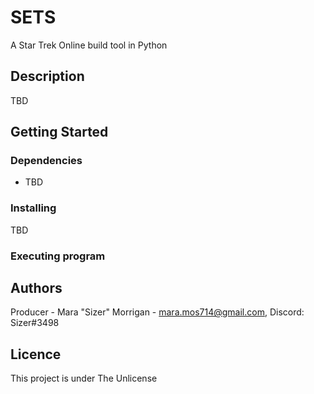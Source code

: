 # SETS
A Star Trek Online build tool in Python

## Description

TBD

## Getting Started

### Dependencies

* TBD

### Installing

TBD

### Executing program

## Authors

Producer - Mara "Sizer" Morrigan - mara.mos714@gmail.com, Discord: Sizer#3498
 
## Licence

This project is under The Unlicense


